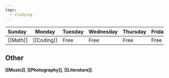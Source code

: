 ```yaml
---
tags:
  - studying
---
```

| **Sunday** | **Monday** | **Tuesday** | **Wednesday** | **Thursday** | **Friday** | **Saturday** |
| :--- | ---- | ---- | ---- | ---- | ---- | ---- |
| [[Math]] | [[Coding]] | Free | Free | Free | Free | [[Physics]] |
## Other

**[[Music]]**, **[[Photography]]**, **[[Literature]]**.
